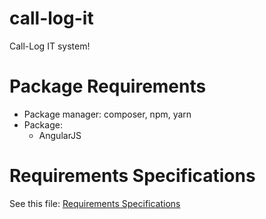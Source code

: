# call-log-it
Call-Log IT system!

# Package Requirements
* Package manager: composer, npm, yarn
* Package:
  - AngularJS
  
  
# Requirements Specifications

See this file: [Requirements Specifications](https://drive.google.com/file/d/1zo19k3ZeOBKrxcbWBmPWu_bLCZiwFX-C/view)
